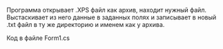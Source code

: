 Программа открывает .XPS файл как архив, находит нужный файл. Выстаскивает из него данные в заданных полях и записывает в новый .txt файл в ту же директорию и именем как у архива.

Код в файле Form1.cs
